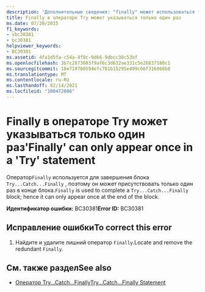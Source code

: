 ```yaml
---
description: 'Дополнительные сведения: "finally" может использоваться только один раз в операторе "try"'
title: Finally в операторе Try может указываться только один раз
ms.date: 07/20/2015
f1_keywords:
- vbc30381
- bc30381
helpviewer_keywords:
- BC30381
ms.assetid: 4fa1d5fa-c54a-4f8c-9d66-9dbcc38c53bf
ms.openlocfilehash: 3b7c2873803f9af6c3d632ae331c5e26837180c1
ms.sourcegitcommit: 10e719780594efc781b15295e499c66f316068b8
ms.translationtype: MT
ms.contentlocale: ru-RU
ms.lasthandoff: 02/14/2021
ms.locfileid: "100472086"
---
```

# <a name="finally-can-only-appear-once-in-a-try-statement"></a><span data-ttu-id="efec8-103">Finally в операторе Try может указываться только один раз</span><span class="sxs-lookup"><span data-stu-id="efec8-103">'Finally' can only appear once in a 'Try' statement</span></span>

<span data-ttu-id="efec8-104">Оператор`Finally` используется для завершения блока `Try...Catch...Finally` , поэтому он может присутствовать только один раз в конце блока.</span><span class="sxs-lookup"><span data-stu-id="efec8-104">`Finally` is used to complete a `Try...Catch...Finally` block; hence it can only appear once at the end of the block.</span></span>  
  
 <span data-ttu-id="efec8-105">**Идентификатор ошибки:** BC30381</span><span class="sxs-lookup"><span data-stu-id="efec8-105">**Error ID:** BC30381</span></span>  
  
## <a name="to-correct-this-error"></a><span data-ttu-id="efec8-106">Исправление ошибки</span><span class="sxs-lookup"><span data-stu-id="efec8-106">To correct this error</span></span>  
  
1. <span data-ttu-id="efec8-107">Найдите и удалите лишний оператор `Finally`.</span><span class="sxs-lookup"><span data-stu-id="efec8-107">Locate and remove the redundant `Finally`.</span></span>  
  
## <a name="see-also"></a><span data-ttu-id="efec8-108">См. также раздел</span><span class="sxs-lookup"><span data-stu-id="efec8-108">See also</span></span>

- [<span data-ttu-id="efec8-109">Оператор Try...Catch...Finally</span><span class="sxs-lookup"><span data-stu-id="efec8-109">Try...Catch...Finally Statement</span></span>](../language-reference/statements/try-catch-finally-statement.md)

